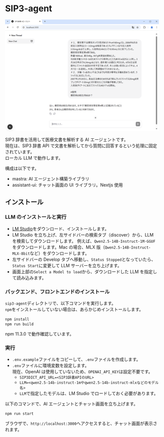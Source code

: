 # SIP3-agent

![スクリーンショット](screenshot.png)

SIP3 辞書を活用して医療文書を解析する AI エージェントです。  
現在は、SIP3 辞書 API で文書を解析してから質問に回答するという処理に固定されています。  
ローカル LLM で動作します。

構成は以下です。

- mastra: AI エージェント構築ライブラリ
- assistant-ui: チャット画面の UI ライブラリ。Nextjs 使用

## インストール

### LLM のインストールと実行

- [LM Studio](https://lmstudio.ai/)をダウンロード、インストールします。
- LM Studio を立ち上げ、左サイドバーの検索タブ（discover）から、LLM を検索してダウンロードします。
  例えば、`Qwen2.5-14B-Instruct-1M-GGUF`をダウンロードします。Mac の場合、MLX 版（`Qwen2.5-14B-Instruct-MLX-8bit`など）をダウンロードします。
- 左サイドバーの Develop タブへ移動し、`Status Stopped`となっていたら、`Status Start`に変更して LLM サーバーを立ち上げます。
- 画面上部の`Select a Model to load`から、ダウンロードした LLM を指定して読み込みます。

### バックエンド、フロントエンドのインストール

`sip3-agent`ディレクトリで、以下コマンドを実行します。  
`npm`をインストールしていない場合は、あらかじめインストールします。

```
npm install
npm run build
```

npm 11.3.0 で動作確認しています。

### 実行

- `.env.example`ファイルをコピーして、`.env`ファイルを作成します。
- `.env`ファイルに環境変数を設定します。  
  現在、OpenAI は使用していないため、`OPENAI_API_KEY`は設定不要です。
  - `SIP3DICT_API_URL=<SIP3辞書APIのURL>`
  - `LLM=<qwen2.5-14b-instruct-1mやqwen2.5-14b-instruct-mlxなどのモデル名>`
  - `LLM`で指定したモデルは、LM Studio でロードしておく必要があります。

以下のコマンドで、AI エージェントとチャット画面を立ち上げます。

```
npm run start
```

ブラウザで、`http://localhost:3000`へアクセスすると、チャット画面が表示されます。
